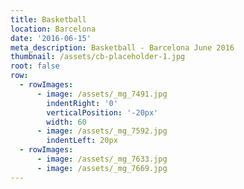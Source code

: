 ```yaml
---
title: Basketball
location: Barcelona
date: '2016-06-15'
meta_description: Basketball - Barcelona June 2016
thumbnail: /assets/cb-placeholder-1.jpg
root: false
row:
  - rowImages:
      - image: /assets/_mg_7491.jpg
        indentRight: '0'
        verticalPosition: '-20px'
        width: 60
      - image: /assets/_mg_7592.jpg
        indentLeft: 20px
  - rowImages:
      - image: /assets/_mg_7633.jpg
      - image: /assets/_mg_7669.jpg
---
```


